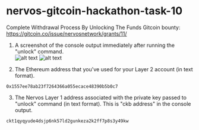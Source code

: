 # nervos-gitcoin-hackathon-task-10
Complete Withdrawal Process By Unlocking The Funds
Gitcoin bounty: https://gitcoin.co/issue/nervosnetwork/grants/11/

1. A screenshot of the console output immediately after running the "unlock" command.  
![alt text](https://github.com/anhnt4288/nervous-hackathon/blob/master/task-10/console_output1.png)
![alt text](https://github.com/anhnt4288/nervous-hackathon/blob/master/task-10/console_output2.png)

2. The Ethereum address that you've used for your Layer 2 account (in text format).  
```
0x1557ee78ab23f7264366a055ecace48390b5b0c7
```

3. The Nervos Layer 1 address associated with the private key passed to "unlock" command (in text format). This is "ckb address" in the console output.  
```
ckt1qyqyude4dsjp6nk57ld2gunkeza2k2ff7p8s3y49kw
```
